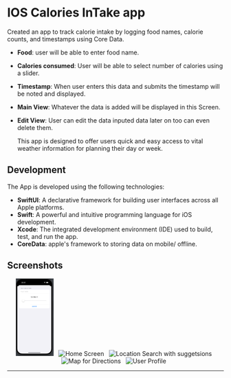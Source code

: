 # IOS Calories InTake app
Created an app to track calorie intake by logging food names, calorie counts, and timestamps using Core Data.

- **Food**: user will be able to enter food name.
- **Calories consumed**: User will be able to select number of calories using a slider.
- **Timestamp**: When user enters this data and submits the timestamp will be noted and displayed. 
- **Main View**: Whatever the data is added will be displayed in this Screen. 
- **Edit View**: User can edit the data inputed data later on too can even delete them. 

  This app is designed to offer users quick and easy access to vital weather information for planning their day or week.

## Development

The App is developed using the following technologies:

  - **SwiftUI**: A declarative framework for building user interfaces across all Apple platforms.
  - **Swift**: A powerful and intuitive programming language for iOS development. 
  - **Xcode**: The integrated development environment (IDE) used to build, test, and run the app. 
  - **CoreData**: apple's framework to storing data on mobile/ offline. 

## Screenshots

<p align="center">
  <img src="CaloriesIn/Assets.xcassets/CaloriesInTake1.imageset/CaloriesInTake1.png" alt="User Authentication Interface" width="17.4%" />  &nbsp;
  <img src="App Screenshots/Home2.png" alt="Home Screen" width="17%"/>  &nbsp;
  <img src="App Screenshots/search.png" alt="Location Search with suggetsions" width="17.35%" />  &nbsp;
  <img src="App Screenshots/map.png" alt="Map for Directions" width="18%" />  &nbsp;
  <img src="App Screenshots/userProfile.png" alt="User Profile" width="17.7%" />  &nbsp;
</p>

---

